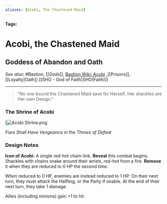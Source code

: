 ```yaml
---
aliases: [Acobi, The Chastened Maid]
---
```


**Tags:** 
# Acobi, the Chastened Maid
## Goddess of Abandon and Oath
*See also:* #Bastion, [[Gods]], [Bastion Wiki: Acobi](https://bastion.fandom.com/wiki/Acobi) ,[[Prisons]], [[Loyalty|Oath]] [[SHO - God of Faith|SHO(Faith)]]
___
> "No one bound the Chastened Maid save for Herself. Her shackles are Her own Design."
### The Shrine of Acobi
[![Acobi Shrine.png](https://static.wikia.nocookie.net/bastion/images/f/f9/Acobi_Shrine.png/revision/latest/scale-to-width-down/116?cb=20120105025913)

*Foes Shall Have Vengeance in the Throes of Defeat*

### Design Notes
**Icon of Acobi:** A single red-hot chain-link.
**Reveal** this combat begins. Shackles with chains snake around their wrists, red-hot from a fire.
**Remove** it when they are reduced to 0 HP the second time.

When reduced to 0 HP, enemies are instead reduced to 1 HP. On their next turn, they must attack the Halfling, or the Party if unable. At the end of their next turn, they take 1 damage. 

Allies (including minions) gain +1 to hit.